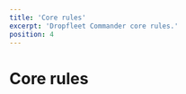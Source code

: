 ```yaml
---
title: 'Core rules'
excerpt: 'Dropfleet Commander core rules.'
position: 4
---
```

# Core rules

<script setup>
  import { data as pages } from '/documents.data'
  const slug = '/en/dfc/core-rules/'
  const filteredPages = pages.filter(page => page?.href.indexOf(slug) > -1 && page?.href.indexOf('index.html') < 0)
    .sort((a, b) => a.position - b.position)
</script>

<CategoryCardsContainer :pages="filteredPages" />
